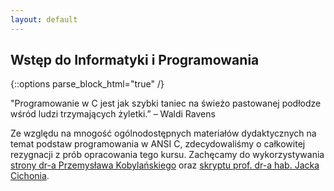 ```yaml
---
layout: default
---
```

Wstęp do Informatyki i Programowania
---
{::options parse_block_html="true" /}
<div class="math-box">
"Programowanie w C jest jak szybki taniec na świeżo pastowanej podłodze wśród ludzi trzymających żyletki.” – Waldi Ravens
</div>

Ze względu na mnogość ogólnodostępnych materiałów dydaktycznych na temat podstaw programowania w ANSI C, zdecydowaliśmy o całkowitej rezygnacji z prób opracowania tego kursu. Zachęcamy do wykorzystywania [strony dr-a Przemysława Kobylańskiego](http://ki.pwr.edu.pl/kobylanski/dydaktyka/page6/page/index.html) oraz [skryptu prof. dr-a hab. Jacka Cichonia](http://cs.pwr.edu.pl/cichon/Materialy/IntroInfo.pdf).
